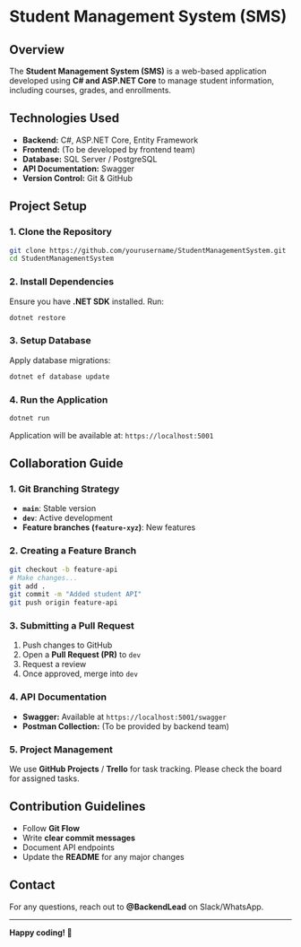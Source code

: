 # Student Management System (SMS)

## Overview
The **Student Management System (SMS)** is a web-based application developed using **C# and ASP.NET Core** to manage student information, including courses, grades, and enrollments.

## Technologies Used
- **Backend:** C#, ASP.NET Core, Entity Framework
- **Frontend:** (To be developed by frontend team)
- **Database:** SQL Server / PostgreSQL
- **API Documentation:** Swagger
- **Version Control:** Git & GitHub

## Project Setup
### 1. Clone the Repository
```sh
git clone https://github.com/yourusername/StudentManagementSystem.git
cd StudentManagementSystem
```

### 2. Install Dependencies
Ensure you have **.NET SDK** installed. Run:
```sh
dotnet restore
```

### 3. Setup Database
Apply database migrations:
```sh
dotnet ef database update
```

### 4. Run the Application
```sh
dotnet run
```
Application will be available at: `https://localhost:5001`

## Collaboration Guide
### 1. Git Branching Strategy
- **`main`**: Stable version
- **`dev`**: Active development
- **Feature branches (`feature-xyz`)**: New features

### 2. Creating a Feature Branch
```sh
git checkout -b feature-api
# Make changes...
git add .
git commit -m "Added student API"
git push origin feature-api
```

### 3. Submitting a Pull Request
1. Push changes to GitHub
2. Open a **Pull Request (PR)** to `dev`
3. Request a review
4. Once approved, merge into `dev`

### 4. API Documentation
- **Swagger:** Available at `https://localhost:5001/swagger`
- **Postman Collection:** (To be provided by backend team)

### 5. Project Management
We use **GitHub Projects** / **Trello** for task tracking. Please check the board for assigned tasks.

## Contribution Guidelines
- Follow **Git Flow**
- Write **clear commit messages**
- Document API endpoints
- Update the **README** for any major changes

## Contact
For any questions, reach out to **@BackendLead** on Slack/WhatsApp.

---
**Happy coding! 🚀**

